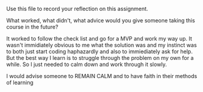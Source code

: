 Use this file to record your reflection on this assignment. 

What worked, what didn't, what advice would you give someone taking this course in the future?

It worked to follow the check list and go for a MVP and work my way up. It wasn't immidiately obvious to me what the solution was and my instinct was to both just start coding haphazardly and also to immiediately ask for help. But the best way I learn is to struggle through the problem on my own for a while. So I just needed to calm down and work through it slowly.

I would advise someone to REMAIN CALM and to have faith in their methods of learning